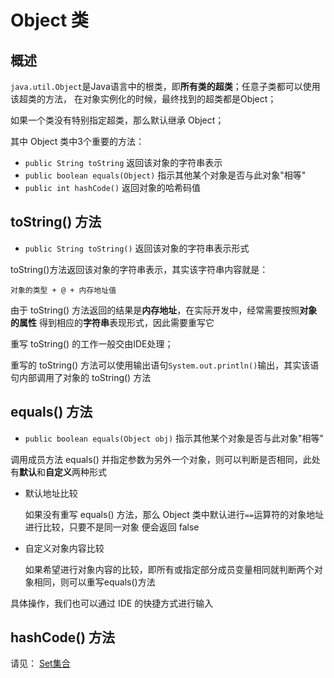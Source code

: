 # Object 类

## 概述
`java.util.Object`是Java语言中的根类，即**所有类的超类**；任意子类都可以使用该超类的方法，
在对象实例化的时候，最终找到的超类都是Object；

如果一个类没有特别指定超类，那么默认继承 Object；

其中 Object 类中3个重要的方法：

- `public String toString` 返回该对象的字符串表示
- `public boolean equals(Object)` 指示其他某个对象是否与此对象"相等"
- `public int hashCode()`   返回对象的哈希码值

## toString() 方法

- `public String toString()` 返回该对象的字符串表示形式

toString()方法返回该对象的字符串表示，其实该字符串内容就是：
	
	对象的类型 + @ + 内存地址值

由于 toString() 方法返回的结果是**内存地址**，在实际开发中，经常需要按照**对象的属性**
得到相应的**字符串**表现形式，因此需要重写它

重写 toString() 的工作一般交由IDE处理；

重写的 toString() 方法可以使用输出语句`System.out.println()`输出，其实该语句内部调用了对象的 toString() 方法

## equals() 方法

- `public boolean equals(Object obj)` 指示其他某个对象是否与此对象"相等"

调用成员方法 equals() 并指定参数为另外一个对象，则可以判断是否相同，此处有**默认**和**自定义**两种形式

- 默认地址比较
	
	如果没有重写 equals() 方法，那么 Object 类中默认进行`==`运算符的对象地址进行比较，只要不是同一对象
	便会返回 false

- 自定义对象内容比较

	如果希望进行对象内容的比较，即所有或指定部分成员变量相同就判断两个对象相同，则可以重写equals()方法
	
具体操作，我们也可以通过 IDE 的快捷方式进行输入

## hashCode() 方法

请见：
[Set集合](../../5容器/2.单列集合Collection/Set/ReadMe.md)